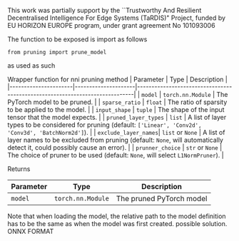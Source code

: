 This work was partially support by the ``Trustworthy And Resilient Decentralised Intelligence For Edge Systems (TaRDIS)" Project, funded by EU HORIZON EUROPE program, under grant agreement No 101093006


The function to be exposed is import as follows

`from pruning import prune_model `

as used as such

Wrapper function for nni pruning method
| Parameter            | Type                | Description                                                                 |
|----------------------|---------------------|-----------------------------------------------------------------------------|
| `model`              | `torch.nn.Module`   | The PyTorch model to be pruned.                                             |
| `sparse_ratio`       | `float`             | The ratio of sparsity to be applied to the model.                           |
| `input_shape`        | `tuple`             | The shape of the input tensor that the model expects.                       |
| `pruned_layer_types` | `list`              | A list of layer types to be considered for pruning (default: `['Linear', 'Conv2d', 'Conv3d', 'BatchNorm2d']`). |
| `exclude_layer_names`| `list` or `None`    | A list of layer names to be excluded from pruning (default: `None`, will automatically detect it, could possibly cause an error). |
| `prunner_choice`     | `str` or `None`     | The choice of pruner to be used (default: `None`, will select `L1NormPruner`).                                |



Returns 

| Parameter            | Type                | Description                                                                 |
|----------------------|---------------------|-----------------------------------------------------------------------------|
| `model`              | `torch.nn.Module`   | The pruned PyTorch model                                         |



Note that when loading the model, the relative path to the model definition has to be the same as when the model was first created.
possible solution.
ONNX FORMAT
